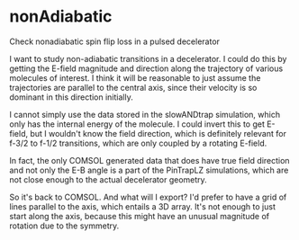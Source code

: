 # nonAdiabatic
Check nonadiabatic spin flip loss in a pulsed decelerator

I want to study non-adiabatic transitions in a decelerator. I could do
this by getting the E-field magnitude and direction along the trajectory
of various molecules of interest. I think it will be reasonable to just
assume the trajectories are parallel to the central axis, since their
velocity is so dominant in this direction initially.

I cannot simply use the data stored in the slowANDtrap simulation, which
only has the internal energy of the molecule. I could invert this to get
E-field, but I wouldn't know the field direction, which is definitely
relevant for f-3/2 to f-1/2 transitions, which are only coupled by a
rotating E-field.

In fact, the only COMSOL generated data that does have true field
direction and not only the E-B angle is a part of the PinTrapLZ
simulations, which are not close enough to the actual decelerator
geometry.

So it's back to COMSOL. And what will I export? I'd prefer to have a grid
of lines parallel to the axis, which entails a 3D array. It's not enough
to just start along the axis, because this might have an unusual
magnitude of rotation due to the symmetry.
